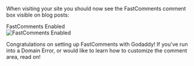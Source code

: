 When visiting your site you should now see the FastComments comment box visible on blog posts:

<div class="screenshot white-bg">
    <div class="title">FastComments Enabled</div>
    <img class="screenshot-image" src="/images/installation-guides/godaddy-step-3-success.png" alt="FastComments Enabled" />
</div>

Congratulations on setting up FastComments with Godaddy! If you've run into a Domain Error, or would like to learn how to customize the comment area, read on!
